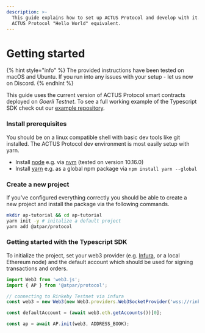 ```yaml
---
description: >-
  This guide explains how to set up ACTUS Protocol and develop with it. It's the
  ACTUS Protocol "Hello World" equivalent.
---
```


# Getting started

{% hint style="info" %}
The provided instructions have been tested on macOS and Ubuntu. If you run into any issues with your setup - let us now on Discord.
{% endhint %}

This guide uses the current version of ACTUS Protocol smart contracts deployed on _Goerli  Testnet_. To see a full working example of the Typescript SDK check out our [example repository](https://github.com/atpar/example).

### Install prerequisites

You should be on a linux compatible shell with basic dev tools like git installed. The ACTUS Protocol dev environment is most easily setup with yarn.

* Install [node](https://nodejs.org/en/) e.g. via [nvm](https://github.com/nvm-sh/nvm) \(tested on version 10.16.0\)
* Install [yarn](https://yarnpkg.com/lang/en/docs/install/#debian-stable) e.g. as a global npm package via `npm install yarn --global`

### Create a new project

If you've configured everything correctly you should be able to create a new project and install the package via the following commands.

```bash
mkdir ap-tutorial && cd ap-tutorial
yarn init -y # initalize a default project
yarn add @atpar/protocol
```

### Getting started with the Typescript SDK

To initialize the project, set your web3 provider \(e.g. [Infura](https://infura.io/), or a local Ethereum node\) and the default account which should be used for signing transactions and orders.

```typescript
import Web3 from 'web3.js'; 
import { AP } from '@atpar/protocol';

// connecting to Rinkeby Testnet via infura
const web3 = new Web3(new Web3.providers.Web3SocketProvider('wss://rinkeby.infura.io/ws/v3/<PROJECT_ID>'));

const defaultAccount = (await web3.eth.getAccounts())[0];

const ap = await AP.init(web3, ADDRESS_BOOK);
```



